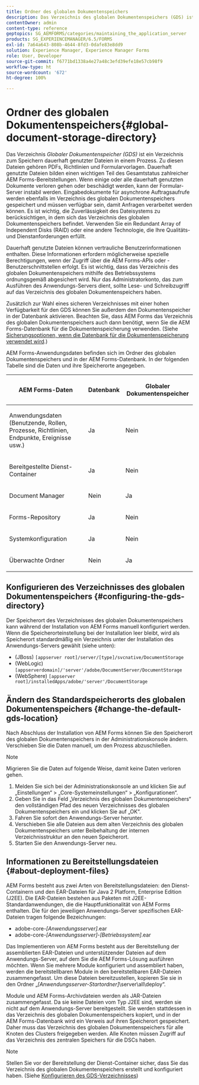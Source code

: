 ```yaml
---
title: Ordner des globalen Dokumentenspeichers
description: Das Verzeichnis des globalen Dokumentenspeichers (GDS) ist ein Verzeichnis zum Speichern dauerhaft genutzter Dateien in einem Prozess.
contentOwner: admin
content-type: reference
geptopics: SG_AEMFORMS/categories/maintaining_the_application_server
products: SG_EXPERIENCEMANAGER/6.5/FORMS
exl-id: 7a64a643-808b-4644-8fd3-0dafe83e8dd9
solution: Experience Manager, Experience Manager Forms
role: User, Developer
source-git-commit: f6771bd1338a4e27a48c3efd39efe18e57cb98f9
workflow-type: ht
source-wordcount: '672'
ht-degree: 100%

---
```


# Ordner des globalen Dokumentenspeichers{#global-document-storage-directory}

Das Verzeichnis *Globaler Dokumentenspeicher (GDS)* ist ein Verzeichnis zum Speichern dauerhaft genutzter Dateien in einem Prozess. Zu diesen Dateien gehören PDFs, Richtlinien und Formularvorlagen. Dauerhaft genutzte Dateien bilden einen wichtigen Teil des Gesamtstatus zahlreicher AEM Forms-Bereitstellungen. Wenn einige oder alle dauerhaft genutzten Dokumente verloren gehen oder beschädigt werden, kann der Formular-Server instabil werden. Eingabedokumente für asynchrone Auftragsaufrufe werden ebenfalls im Verzeichnis des globalen Dokumentenspeichers gespeichert und müssen verfügbar sein, damit Anfragen verarbeitet werden können. Es ist wichtig, die Zuverlässigkeit des Dateisystems zu berücksichtigen, in dem sich das Verzeichnis des globalen Dokumentenspeichers befindet. Verwenden Sie ein Redundant Array of Independent Disks (RAID) oder eine andere Technologie, die Ihre Qualitäts- und Dienstanforderungen erfüllt.

Dauerhaft genutzte Dateien können vertrauliche Benutzerinformationen enthalten. Diese Informationen erfordern möglicherweise spezielle Berechtigungen, wenn der Zugriff über die AEM Forms-APIs oder -Benutzerschnittstellen erfolgt. Es ist wichtig, dass das Verzeichnis des globalen Dokumentenspeichers mithilfe des Betriebssystems ordnungsgemäß abgesichert wird. Nur das Administratorkonto, das zum Ausführen des Anwendungs-Servers dient, sollte Lese- und Schreibzugriff auf das Verzeichnis des globalen Dokumentenspeichers haben.

Zusätzlich zur Wahl eines sicheren Verzeichnisses mit einer hohen Verfügbarkeit für den GDS können Sie außerdem den Dokumentenspeicher in der Datenbank aktivieren. Beachten Sie, dass AEM Forms das Verzeichnis des globalen Dokumentenspeichers auch dann benötigt, wenn Sie die AEM Forms-Datenbank für die Dokumentenspeicherung verwenden. (Siehe [Sicherungsoptionen, wenn die Datenbank für die Dokumentenspeicherung verwendet wird](/help/forms/using/admin-help/files-back-recover.md#backup-options-when-database-is-used-for-document-storage).)

AEM Forms-Anwendungsdaten befinden sich im Ordner des globalen Dokumentenspeichers und in der AEM Forms-Datenbank. In der folgenden Tabelle sind die Daten und ihre Speicherorte angegeben.

<table>
 <thead>
  <tr>
   <th><p>AEM Forms-Daten</p></th>
   <th><p>Datenbank</p></th>
   <th><p>Globaler Dokumentenspeicher</p></th>
  </tr>
 </thead>
 <tbody>
  <tr>
   <td><p>Anwendungsdaten (Benutzende, Rollen, Prozesse, Richtlinien, Endpunkte, Ereignisse usw.)</p></td>
   <td><p>Ja</p></td>
   <td><p>Nein</p></td>
  </tr>
  <tr>
   <td><p>Bereitgestellte Dienst-Container</p></td>
   <td><p>Ja</p></td>
   <td><p>Nein</p></td>
  </tr>
  <tr>
   <td><p>Document Manager </p></td>
   <td><p>Nein</p></td>
   <td><p>Ja</p></td>
  </tr>
  <tr>
   <td><p>Forms-Repository</p></td>
   <td><p>Ja</p></td>
   <td><p>Nein</p></td>
  </tr>
  <tr>
   <td><p>Systemkonfiguration</p></td>
   <td><p>Ja</p></td>
   <td><p>Nein</p></td>
  </tr>
  <tr>
   <td><p>Überwachte Ordner</p></td>
   <td><p>Nein</p></td>
   <td><p>Ja</p></td>
  </tr>
 </tbody>
</table>

## Konfigurieren des Verzeichnisses des globalen Dokumentenspeichers {#configuring-the-gds-directory}

Der Speicherort des Verzeichnisses des globalen Dokumentenspeichers kann während der Installation von AEM Forms manuell konfiguriert werden. Wenn die Speicherorteinstellung bei der Installation leer bleibt, wird als Speicherort standardmäßig ein Verzeichnis unter der Installation des Anwendungs-Servers gewählt (siehe unten):

* (JBoss) `[appserver root]/server/[type]/svcnative/DocumentStorage`
* (WebLogic) `[appserverdomain]/'server'/adobe/DocumentServer/DocumentStorage`
* (WebSphere) `[appserver root]/installedApps/adobe/'server'/DocumentStorage`

## Ändern des Standardspeicherorts des globalen Dokumentenspeichers {#change-the-default-gds-location}

Nach Abschluss der Installation von AEM Forms können Sie den Speicherort des globalen Dokumentenspeichers in der Administrationskonsole ändern. Verschieben Sie die Daten manuell, um den Prozess abzuschließen.

>[!NOTE]
>
>Migrieren Sie die Daten auf folgende Weise, damit keine Daten verloren gehen.

1. Melden Sie sich bei der Administrationskonsole an und klicken Sie auf „Einstellungen“ > „Core-Systemeinstellungen“ > „Konfigurationen“.
1. Geben Sie in das Feld „Verzeichnis des globalen Dokumentenspeichers“ den vollständigen Pfad des neuen Verzeichnisses des globalen Dokumentenspeichers ein und klicken Sie auf „OK“.
1. Fahren Sie sofort den Anwendungs-Server herunter.
1. Verschieben Sie alle Dateien aus dem alten Verzeichnis des globalen Dokumentenspeichers unter Beibehaltung der internen Verzeichnisstruktur an den neuen Speicherort.
1. Starten Sie den Anwendungs-Server neu.

## Informationen zu Bereitstellungsdateien {#about-deployment-files}

AEM Forms besteht aus zwei Arten von Bereitstellungsdateien: den Dienst-Containern und den EAR-Dateien für Java 2 Platform, Enterprise Edition (J2EE). Die EAR-Dateien bestehen aus Paketen mit J2EE-Standardanwendungen, die die Hauptfunktionalität von AEM Forms enthalten. Die für den jeweiligen Anwendungs-Server spezifischen EAR-Dateien tragen folgende Bezeichnungen:

* adobe-core-*[Anwendungsserver]*.ear
* adobe-core-*[Anwendungsserver]*-*[Betriebssystem]*.ear

Das Implementieren von AEM Forms besteht aus der Bereitstellung der assemblierten EAR-Dateien und unterstützender Dateien auf dem Anwendungs-Server, auf dem Sie die AEM Forms-Lösung ausführen möchten. Wenn Sie mehrere Module konfiguriert und assembliert haben, werden die bereitstellbaren Module in den bereitstellbaren EAR-Dateien zusammengefasst. Um diese Dateien bereitzustellen, kopieren Sie sie in den Ordner „*[Anwendungsserver-Startordner]*\server\all\deploy“.

Module und AEM Forms-Archivdateien werden als JAR-Dateien zusammengefasst. Da sie keine Dateien vom Typ J2EE sind, werden sie nicht auf dem Anwendungs-Server bereitgestellt. Sie werden stattdessen in das Verzeichnis des globalen Dokumentenspeichers kopiert, und in der AEM Forms-Datenbank wird ein Verweis auf ihren Speicherort gespeichert. Daher muss das Verzeichnis des globalen Dokumentenspeichers für alle Knoten des Clusters freigegeben werden. Alle Knoten müssen Zugriff auf das Verzeichnis des zentralen Speichers für die DSCs haben.

>[!NOTE]
>
>Stellen Sie vor der Bereitstellung der Dienst-Container sicher, dass Sie das Verzeichnis des globalen Dokumentenspeichers erstellt und konfiguriert haben. (Siehe [Konfigurieren des GDS-Verzeichnisses](global-document-storage-directory.md#configuring-the-gds-directory))
